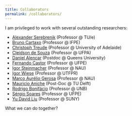 ```yaml
---
title: Collaborators
permalink: /collaborators/
---
```


I am privileged to work with several outstanding researchers:

- [Alexander Serebrenik](http://www.win.tue.nl/~aserebre/) (Professor @ TU/e)
- [Bruno Cartaxo](http://brunocartaxo.com/) (Professor @ IFPE)
- [Christoph Treude](http://ctreude.ca/) (Professor @ University of Adelaide)
- [Cleidson de Souza](http://www.ufpa.br/cdesouza/) (Professor @ UFPA)
- [Daniel Alencar](http://danielcalencar.github.io/) (Postdoc @ Queens University)
- [Fernando Castor](https://sites.google.com/a/cin.ufpe.br/castor/) (Professor @ UFPE)
- [Igor Steinmacher](http://www.igor.pro.br/) (Professor @ NAU)
- [Igor Wiese](http://www.igorwiese.com/) (Professor @ UTFPR)
- [Marco Aurélio Gerosa](https://www.ime.usp.br/~gerosa/) (Professor @ NAU)
- [Mauricio Aniche](http://www.mauricioaniche.com/) (Post-Doc @ TU Delft)
- [Rodrigo Bonifácio](http://wp.rbonifacio.net/) (Professor @ UNB)
- [Sérgio Soares](http://www.cin.ufpe.br/~scbs/) (Professor @ UFPE)
- [Yu David Liu](http://www.cs.binghamton.edu/~davidl/) (Professor @ SUNY)


What we can do together?

